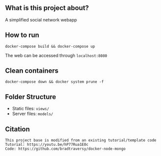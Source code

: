 ## What is this project about?
A simplified social network webapp
<more description>

## How to run
```
docker-compose build && docker-compose up
```

The web can be accessed through `localhost:8080`

## Clean containers
```
docker-compose down && docker system prune -f
```

## Folder Structure
  - Static files: `views/`
  - Server files: `models/`
  
## Citation
```
This project base is modified from an existing tutorial/template code
Tutorial: https://youtu.be/hP77Rua1E0c
Code: https://github.com/bradtraversy/docker-node-mongo
```
